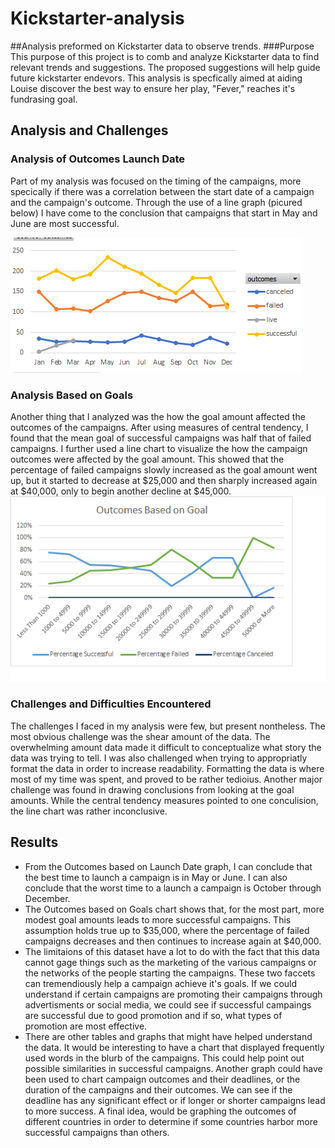 # Kickstarter-analysis
##Analysis preformed on Kickstarter data to observe trends.
###Purpose
This purpose of this project is to comb and analyze Kickstarter data to find relevant trends and suggestions. The proposed suggestions will help guide future kickstarter endevors. This analysis is specfically aimed at aiding Louise discover the best way to ensure her play, "Fever," reaches it's fundrasing goal.
## Analysis and Challenges
### Analysis of Outcomes Launch Date
Part of my analysis was focused on the timing of the campaigns, more specically if there was a correlation between the start date of a campaign and the campaign's outcome. Through the use of a line graph (picured below) I have come to the conclusion that campaigns that start in May and June are most successful.

![Outcomes Based on Launch Date](https://github.com/TannerOrmanoski/Kickstarter-analysis/blob/main/Outcomes%20Timeline.png)
### Analysis Based on Goals
Another thing that I analyzed was the how the goal amount affected the outcomes of the campaigns. After using measures of central tendency, I found that the mean goal of successful campaigns was half that of failed campaigns. I further used a line chart to visualize the how the campaign outcomes were affected by the goal amount. This showed that the percentage of failed campaigns slowly increased as the goal amount went up, but it started to decrease at $25,000 and then sharply increased again at $40,000, only to begin another decline at $45,000. 
![Outcomes Based on Goals](https://github.com/TannerOrmanoski/Kickstarter-analysis/blob/main/Outcomes%20Based%20on%20Goals%20Timeline.png)
### Challenges and Difficulties Encountered
The challenges I faced in my analysis were few, but present nontheless. The most obvious challenge was the shear amount of the data. The overwhelming amount data made it difficult to conceptualize what story the data was trying to tell. I was also challenged when trying to appropriatly format the data in order to increase readability. Formatting the data is where most of my time was spent, and proved to be rather tedioius. Another major challenge was found in drawing conclusions from looking at the goal amounts. While the central tendency measures pointed to one conculision, the line chart was rather inconclusive.
## Results
- From the Outcomes based on Launch Date graph, I can conclude that the best time to launch a campaign is in May or June. I can also conclude that the worst time to a launch a campaign is October through December.
- The Outcomes based on Goals chart shows that, for the most part, more modest goal amounts leads to more successful campaigns. This assumption holds true up to $35,000, where the percentage of failed campaigns decreases and then continues to increase again at $40,000. 
- The limitaions of this dataset have a lot to do with the fact that this data cannot gage things such as the marketing of the various campaigns or the networks of the people starting the campaigns. These two faccets can tremendiously help a campaign achieve it's goals. If we could understand if certain campaigns are promoting their campaigns through advertisments or social media, we could see if successful campaings are successful due to good promotion and if so, what types of promotion are most effective.
- There are other tables and graphs that might have helped understand the data. It would be interesting to have a chart that displayed frequently used words in the blurb of the campaigns. This could help point out possible similarities in successful campaigns. Another graph could have been used to chart campaign outcomes and their deadlines, or the duration of the campaigns and their outcomes. We can see if the deadline has any significant effect or if longer or shorter campaigns lead to more success. A final idea, would be graphing the outcomes of different countries in order to determine if some countries harbor more successful campaigns than others.
